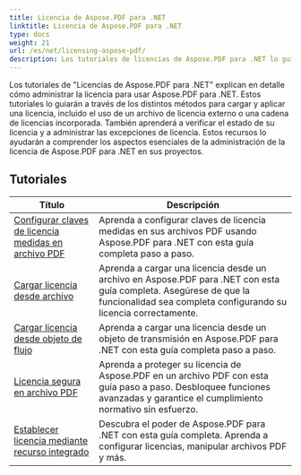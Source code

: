 ```yaml
---
title: Licencia de Aspose.PDF para .NET
linktitle: Licencia de Aspose.PDF para .NET
type: docs
weight: 21
url: /es/net/licensing-aspose-pdf/
description: Los tutoriales de licencias de Aspose.PDF para .NET lo guían a través de la administración de la licencia para usar Aspose.PDF para .NET, incluida la carga y aplicación de la licencia.
---
```

Los tutoriales de "Licencias de Aspose.PDF para .NET" explican en detalle cómo administrar la licencia para usar Aspose.PDF para .NET. Estos tutoriales lo guiarán a través de los distintos métodos para cargar y aplicar una licencia, incluido el uso de un archivo de licencia externo o una cadena de licencias incorporada. También aprenderá a verificar el estado de su licencia y a administrar las excepciones de licencia. Estos recursos lo ayudarán a comprender los aspectos esenciales de la administración de la licencia de Aspose.PDF para .NET en sus proyectos.

## Tutoriales
| Título | Descripción |
| --- | --- | 
| [Configurar claves de licencia medidas en archivo PDF](./configure-metered-license/) | Aprenda a configurar claves de licencia medidas en sus archivos PDF usando Aspose.PDF para .NET con esta guía completa paso a paso. |  
| [Cargar licencia desde archivo](./load-license-from-file/) | Aprenda a cargar una licencia desde un archivo en Aspose.PDF para .NET con esta guía completa. Asegúrese de que la funcionalidad sea completa configurando su licencia correctamente. |  
| [Cargar licencia desde objeto de flujo](./load-license-from-stream-object/) | Aprenda a cargar una licencia desde un objeto de transmisión en Aspose.PDF para .NET con esta guía completa paso a paso. |  
| [Licencia segura en archivo PDF](./secure-license/) | Aprenda a proteger su licencia de Aspose.PDF en un archivo PDF con esta guía paso a paso. Desbloquee funciones avanzadas y garantice el cumplimiento normativo sin esfuerzo. |  
| [Establecer licencia mediante recurso integrado](./set-license-using-embedded-resource/) | Descubra el poder de Aspose.PDF para .NET con esta guía completa. Aprenda a configurar licencias, manipular archivos PDF y más. |  